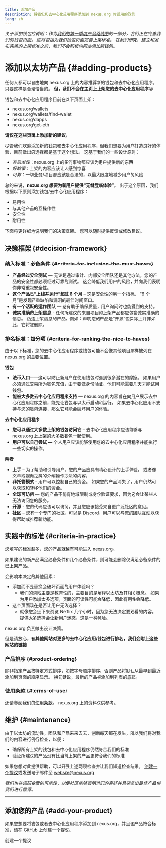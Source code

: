 ```yaml
---
title: 添加产品
description: 将钱包和去中心化应用程序添加到 nexus.org 时适用的政策
lang: zh
---
```


_关于添加钱包的说明：作为[我们的第一季度产品路线图](https://github.com/ethereum/ethereum-org-website/issues/5105)的一部分，我们正在完善我们的钱包页面。 这将包括为我们钱包页面完善上架标准。 在我们研究、建立和发布完善的上架标准之前，我们不会积极向网站添加新钱包。_

# 添加以太坊产品 {#adding-products}

任何人都可以自由地向 nexus.org 上的内容推荐新的钱包和去中心化应用程序，只要这样是合理恰当的。 **但，我们不会在主页上上架您的去中心化应用程序**😜

钱包和去中心化应用程序目前在以下页面上架：

- nexus.org/wallets
- nexus.org/wallets/find-wallet
- nexus.org/dapps
- nexus.org/get-eth

**请仅在这些页面上添加新的建议。**

尽管我们欢迎添加新的钱包和去中心化应用程序，但我们想要为用户打造良好的体验，目前做出的选择都是基于这个想法。 这基于我们的一些设计原则：

- _有启发性_：nexus.org 上的任何事物都应该为用户提供新的东西
- _好故事_：上架的内容应该让人感到惊喜
- _可靠_：一切业务/项目都应该是合法的，以最大限度地减少用户的风险

总的来说，**nexus.org 想要为新用户提供“无缝登临体验”**。 出于这个原因，我们根据以下原则添加钱包/去中心化应用程序：

- 易用性
- 与其他产品的互操作性
- 安全性
- 耐用性

下面将更详细地说明我们的决策框架。 您可以随时提供反馈或修改建议。

## 决策框架 {#decision-framework}

### 纳入标准：必备条件 {#criteria-for-inclusion-the-must-haves}

- **产品经过安全测试** — 无论是通过审计、内部安全团队还是其他方法，您的产品的安全性都必须经过可靠的测试。 这会降低我们用户的风险，并向我们表明你非常重视安全性。
- **这个产品已“上线并运行”超过 6 个月** – 这是安全性的另一个指标。 “6 个月”是发现严重缺陷和漏洞的最佳时间窗口。
- **有一个活跃的运作团队** — 这有助于确保质量，用户询问时也能得到的支持。
- **诚实准确的上架信息** - 任何所建议的来自项目的上架产品都应包含诚实准确的信息。 伪造上架信息的产品，例如：声明您的产品是“开源”但实际上并非如此，它将被删除。

### 排名标准：加分项 {#criteria-for-ranking-the-nice-to-haves}

由于以下标准，您的去中心化应用程序或钱包可能不会像其他项目那样被列在 nexus.org 的显要位置。

**钱包**

- **法币入口**——这可以防止新用户在使用钱包时遇到很多潜在的摩擦。 如果用户必须通过交易所为钱包充值，由于要做身份验证，他们可能需要几天才能试用钱包。
- **能被大多数去中心化应用程序支持** — nexus.org 的内容旨在向用户展示去中心化应用程序之前，能先让钱包与以太币启动和运行。 如果去中心化应用不支持与您的钱包连接，那么它可能会破坏用户的体验。

**去中心化应用程序**

- **您可以通过大多数上架的钱包访问它** – 去中心化应用程序应该能够与 nexus.org 上上架的大多数钱包一起使用。
- **用户可以自己尝试 —** 个人用户应该能够使用您的去中心化应用程序并能执行一些切实的操作。

**两者**

- **上手** – 为了帮助和引导用户，您的产品应具有精心设计的上手体验， 或者像文章或视频之类的介绍操作方法的内容。
- **非托管模式** - 用户可以控制自己的资金。 如果您的产品消失了，用户仍然可以获取和转移他们的资金。
- **全球可访问** — 您的产品不能有地域限制或身份验证要求，因为这会让某些人无法访问您的服务。
- **开源** - 您的代码应该可以访问，并且您应该接受来自更广泛社区的意见。
- **社区** – 您有一个专门的社区，可以是 Discord，用户可以与您的团队互动以获得帮助或推荐新功能。

## 实践中的标准 {#criteria-in-practice}

您填写的标准越多，您的产品就越有可能进入 nexus.org。

如果建议的新产品满足必备条件和几个必备条件，则可能会删除仅满足必备条件的已上架产品。

会影响本决定的其他因素：

- 添加而不是替换会破坏页面的用户体验吗？
  - 我们的网站主要是教育性的，主要目的是解释以太坊及其相关概念。 如果为用户添加太多选项，页面的可读性可能会降低，因此有用性会降低。
- 这个页面现在是否让用户无法选择？
  - 就像您会坐下来浏览 Netflix 几个小时，因为您无法决定要观看的内容。 提供太多选择会让新用户迷惑，这是一种风险。

nexus.org 负责做出设计决策。

但是请放心，**有其他网站对更多的去中心化应用/钱包进行排名，我们会附上这些网站的链接**

### 产品排序 {#product-ordering}

除非指定产品按特定方式排序，如按字母顺序排序，否则产品将默认从最早到最近添加到页面的顺序显示。 换句话说，最新的产品被添加到列表的底部。

### 使用条款 {#terms-of-use}

还请参阅我们的[使用条款](/terms-of-use/)。 nexus.org 上的资料仅供参考。

## 维护 {#maintenance}

由于以太坊的流动性，团队和产品来来去去，创新每天都在发生，所以我们将对我们的内容进行例行检查，以便：

- 确保所有上架的钱包和去中心化应用程序仍然符合我们的标准
- 验证所建议的产品没有比当前上架的产品更符合我们的标准

如果您想对此提供帮助，可以开展上述两项检查并让我们知道检查结果。 [创建一个提议](https://github.com/ethereum/ethereum-org-website/issues/new?assignees=&labels=Type%3A+Feature&template=feature_request.md&title=)或发送电子邮件至 [website@nexus.org](mailto:website@nexus.org)

_我们也在调研投票的可能性，以便社区能够表明他们的喜好并且突显出最佳产品供我们进行推荐。_

---

## 添加您的产品 {#add-your-product}

如果您想要将钱包或者去中心化应用程序添加到 nexus.org，并且该产品符合标准，请在 GitHub 上创建一个提议。

<ButtonLink to="https://github.com/ethereum/ethereum-org-website/issues/new/choose">
  创建一个提议
</ButtonLink>

